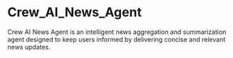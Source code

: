 # Crew_AI_News_Agent
Crew AI News Agent is an intelligent news aggregation and summarization agent designed to keep users informed by delivering concise and relevant news updates. 
